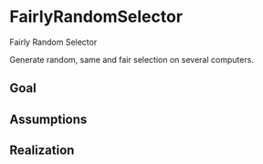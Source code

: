 # FairlyRandomSelector

Fairly Random Selector

Generate random, same and fair selection on several computers. 

## Goal

## Assumptions

## Realization


